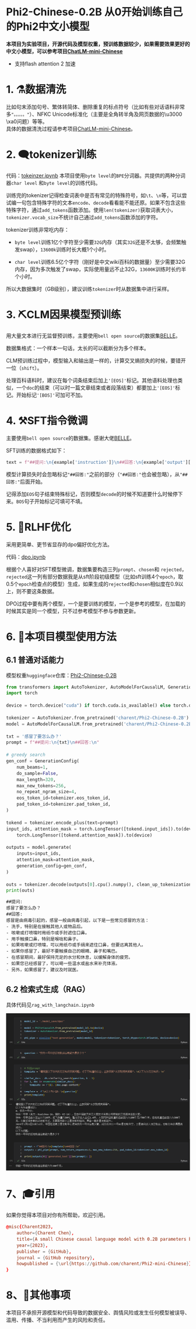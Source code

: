 # Phi2-Chinese-0.2B 从0开始训练自己的Phi2中文小模型

**本项目为实验项目，开源代码及模型权重，预训练数据较少，如果需要效果更好的中文小模型，可以参考项目[ChatLM-mini-Chinese](https://github.com/charent/ChatLM-mini-Chinese)**

- 支持flash attention 2 加速

# 1. ⚗️数据清洗
比如句末添加句号、繁体转简体、删除重复的标点符号（比如有些对话语料非常多`"。。。。。"`）、NFKC Unicode标准化（主要是全角转半角及网页数据的\u3000 \xa0问题）等等。   
具体的数据清洗过程请参考项目[ChatLM-mini-Chinese](https://github.com/charent/ChatLM-mini-Chinese)。  

# 2. 🗨️tokenizer训练 
代码：[tokeinzer.ipynb](./1.tokeinzer.ipynb)
本项目使用`byte level`的`BPE`分词器。共提供的两种分词器`char level` 和`byte level`的训练代码。  

训练完的tokenizer记得检查词表中是否有常见的特殊符号，如`\t`、`\n`等，可以尝试编一句包含特殊字符的文本`encode`、`decode`看看能不能还原。如果不包含这些特殊字符，通过`add_tokens`函数添加。使用`len(tokenizer)`获取词表大小，`tokenizer.vocab_size`不统计自己通过`add_tokens`函数添加的字符。     

tokenizer训练非常吃内存：  

- `byte level`训练1亿个字符至少需要`32G`内存（其实`32G`还是不太够，会频繁触发swap），`13600k`训练时长大概1个小时。   

- `char level`训练6.5亿个字符（刚好是中文wiki百科的数据量）至少需要32G内存，因为多次触发了swap，实际使用量远不止32G，`13600K`训练时长约半个小时。   

所以大数据集时（GB级别），建议训练`tokenizer`时从数据集中进行采样。  


# 3. ⛏️CLM因果模型预训练 

用大量文本进行无监督预训练，主要使用`bell open source`的数据集[BELLE](https://github.com/LianjiaTech/BELLE)。  

数据集格式：一个样本一句话，太长的可以截断分为多个样本。  

CLM预训练过程中，模型输入和输出是一样的，计算交叉熵损失的时候，要错开一位（`shift`）。  

处理百科语料时，建议在每个词条结束后加上`'[EOS]'`标记。其他语料处理也类似，一个`doc`的结束（可以时一篇文章结束或者段落结束）都要加上`'[EOS]'`标记。开始标记`'[BOS]'`可加可不加。


# 4. ⚒️SFT指令微调 

主要使用`bell open source`的数据集。感谢大佬[BELLE](https://github.com/LianjiaTech/BELLE)。  

SFT训练的数据格式如下：  
```python
text = f"##提问:\n{example['instruction']}\n##回答:\n{example['output'][EOS]"
```
模型计算损失时会忽略标记`"##回答:"`之前的部分（`"##回答:"`也会被忽略），从`"##回答:"`后面开始。

记得添加`EOS`句子结束特殊标记，否则模型`decode`的时候不知道要什么时候停下来。`BOS`句子开始标记可填可不填。


# 5. 📝RLHF优化

采用更简单、更节省显存的dpo偏好优化方法。  

代码：[dpo.ipynb](./4.dpo.ipynb)   

根据个人喜好对SFT模型微调，数据集要构造三列`prompt`、`chosen`和 `rejected`，`rejected`这一列有部分数据我是从sft阶段初级模型（比如sft训练4个`epoch`，取0.5个`epoch`检查点的模型）生成，如果生成的`rejected`和`chosen`相似度在0.9以上，则不要这条数据。  

DPO过程中要有两个模型，一个是要训练的模型，一个是参考的模型，在加载的时候其实是同一个模型，只不过参考模型不参与参数更新。  



# 6. 📑本项目模型使用方法
## 6.1 普通对话能力
模型权重`huggingface`仓库：[Phi2-Chinese-0.2B](https://huggingface.co/charent/Phi2-Chinese-0.2B)  
```python
from transformers import AutoTokenizer, AutoModelForCausalLM, GenerationConfig
import torch

device = torch.device("cuda") if torch.cuda.is_available() else torch.device("cpu")

tokenizer = AutoTokenizer.from_pretrained('charent/Phi2-Chinese-0.2B')
model = AutoModelForCausalLM.from_pretrained('charent/Phi2-Chinese-0.2B').to(device)

txt = '感冒了要怎么办？'
prompt = f"##提问:\n{txt}\n##回答:\n"

# greedy search
gen_conf = GenerationConfig(
    num_beams=1,
    do_sample=False,
    max_length=320,
    max_new_tokens=256,
    no_repeat_ngram_size=4,
    eos_token_id=tokenizer.eos_token_id,
    pad_token_id=tokenizer.pad_token_id,
)

tokend = tokenizer.encode_plus(text=prompt)
input_ids, attention_mask = torch.LongTensor([tokend.input_ids]).to(device), \
    torch.LongTensor([tokend.attention_mask]).to(device)

outputs = model.generate(
    inputs=input_ids,
    attention_mask=attention_mask,
    generation_config=gen_conf,
)

outs = tokenizer.decode(outputs[0].cpu().numpy(), clean_up_tokenization_spaces=True, skip_special_tokens=True,)
print(outs)

```
```txt
##提问:
感冒了要怎么办？
##回答:
感冒是由病毒引起的，感冒一般由病毒引起，以下是一些常见感冒的方法：
- 洗手，特别是在接触其他人或物品后。
- 咳嗽或打喷嚏时用纸巾或手肘遮住口鼻。
- 用手触摸口鼻，特别是喉咙和鼻子。
- 如果咳嗽或打喷嚏，可以用纸巾或手绢来遮住口鼻，但要远离其他人。
- 如果你感冒了，最好不要触摸自己的眼睛、鼻子和嘴巴。
- 在感冒期间，最好保持充足的水分和休息，以缓解身体的疲劳。
- 如果您已经感冒了，可以喝一些温水或盐水来补充体液。
- 另外，如果感冒了，建议及时就医。
```

## 6.2 检索式生成（RAG）
具体代码见`rag_with_langchain.ipynb`

![rag](./imgs/rag.png)


# 7、🎓引用
如果你觉得本项目对你有所帮助，欢迎引用。  
```conf
@misc{Charent2023,
    author={Charent Chen},
    title={A small Chinese causal language model with 0.2B parameters base on Phi2},
    year={2023},
    publisher = {GitHub},
    journal = {GitHub repository},
    howpublished = {\url{https://github.com/charent/Phi2-mini-Chinese}},
}
```

# 8、🤔其他事项
本项目不承担开源模型和代码导致的数据安全、舆情风险或发生任何模型被误导、滥用、传播、不当利用而产生的风险和责任。

